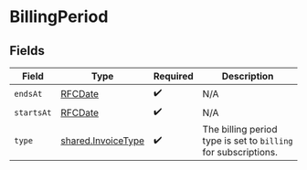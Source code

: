 # BillingPeriod


## Fields

| Field                                                          | Type                                                           | Required                                                       | Description                                                    |
| -------------------------------------------------------------- | -------------------------------------------------------------- | -------------------------------------------------------------- | -------------------------------------------------------------- |
| `endsAt`                                                       | [RFCDate](../../types/rfcdate.md)                              | :heavy_check_mark:                                             | N/A                                                            |
| `startsAt`                                                     | [RFCDate](../../types/rfcdate.md)                              | :heavy_check_mark:                                             | N/A                                                            |
| `type`                                                         | [shared.InvoiceType](../../models/shared/invoicetype.md)       | :heavy_check_mark:                                             | The billing period type is set to `billing` for subscriptions. |
